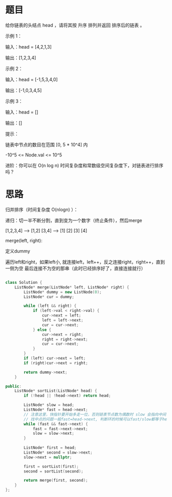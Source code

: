 # 题目
给你链表的头结点 head ，请将其按 升序 排列并返回 排序后的链表 。

示例 1：

输入：head = [4,2,1,3]

输出：[1,2,3,4]

示例 2：

输入：head = [-1,5,3,4,0]

输出：[-1,0,3,4,5]

示例 3：

输入：head = []

输出：[]

提示：

链表中节点的数目在范围 [0, 5 * 10^4] 内

-10^5 <= Node.val <= 10^5

进阶：你可以在 O(n log n) 时间复杂度和常数级空间复杂度下，对链表进行排序吗？


# 思路

归并排序（时间复杂度 O(nlogn) ）：

递归：切一半不断分割，直到变为一个数字（终止条件），然后merge

[1,2,3,4] --> [1,2] [3,4] --> [1] [2] [3] [4]

merge(left, right):

定义dummy

遍历left和right，如果left小, 就连接left，left++，反之连接right，right++，直到一侧为空
最后连接不为空的那串（此时已经排序好了，直接连接就行）

```c++

class Solution {
    ListNode* merge(ListNode* left, ListNode* right) {
        ListNode* dummy = new ListNode(0);
        ListNode* cur = dummy;

        while (left && right) {
            if (left->val < right->val) {
                cur->next = left;
                left = left->next;
                cur = cur->next;
            } else {
                cur->next = right;
                right = right->next;
                cur = cur->next;
            }
        }
        if (left) cur->next = left;
        if (right)cur->next = right;

        return dummy->next;
    }

public:
    ListNode* sortList(ListNode* head) {
        if (!head || !head->next) return head;

        ListNode* slow = head;
        ListNode* fast = head->next; 
        // 注意这里，快指针要开始多走一位，否则链表节点数为偶数时 slow 会指向中间 偏后 的那个节点
        // 找中点的问题一般fast=head->next, 判断环的时候可以fast/slow都等于head
        while (fast && fast->next) {
            fast = fast->next->next;
            slow = slow->next;
        }
        
        ListNode* first = head;
        ListNode* second = slow->next;
        slow->next = nullptr;

        first = sortList(first);
        second = sortList(second);

        return merge(first, second);
    }
};

```